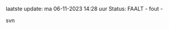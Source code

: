 laatste update: 
ma 06-11-2023 14:28   uur 
Status: FAALT - fout - 
<div class="service R">svn</div>